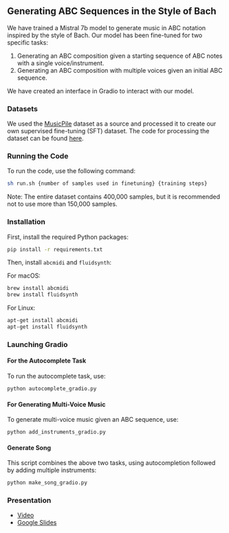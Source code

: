 ## Generating ABC Sequences in the Style of Bach

We have trained a Mistral 7b model to generate music in ABC notation inspired by the style of Bach. Our model has been fine-tuned for two specific tasks:

1. Generating an ABC composition given a starting sequence of ABC notes with a single voice/instrument.
2. Generating an ABC composition with multiple voices given an initial ABC sequence.

We have created an interface in Gradio to interact with our model.

### Datasets
We used the [MusicPile](https://huggingface.co/datasets/m-a-p/MusicPile) dataset as a source and processed it to create our own supervised fine-tuning (SFT) dataset. The code for processing the dataset can be found [here](dataloaders/bach.py).

### Running the Code

To run the code, use the following command:

```sh
sh run.sh {number of samples used in finetuning} {training steps}
```

Note: The entire dataset contains 400,000 samples, but it is recommended not to use more than 150,000 samples.

### Installation

First, install the required Python packages:

```sh
pip install -r requirements.txt
```

Then, install `abcmidi` and `fluidsynth`:

For macOS:

```sh
brew install abcmidi
brew install fluidsynth
```

For Linux:

```sh
apt-get install abcmidi
apt-get install fluidsynth
```

### Launching Gradio

#### For the Autocomplete Task

To run the autocomplete task, use:

```sh
python autocomplete_gradio.py
```

#### For Generating Multi-Voice Music

To generate multi-voice music given an ABC sequence, use:

```sh
python add_instruments_gradio.py
```

#### Generate Song

This script combines the above two tasks, using autocompletion followed by adding multiple instruments:

```sh
python make_song_gradio.py
```

### Presentation
- [Video](https://drive.google.com/file/d/1X8h3CqkjCTflOl46gcovunlC1YoY4J_A/view?usp=drive_link)
- [Google Slides](https://docs.google.com/presentation/d/11IcnbdRHho4NRhtQzwq22lT9n8xiBSqabtFkFf6LIgQ/edit?usp=drive_link)
